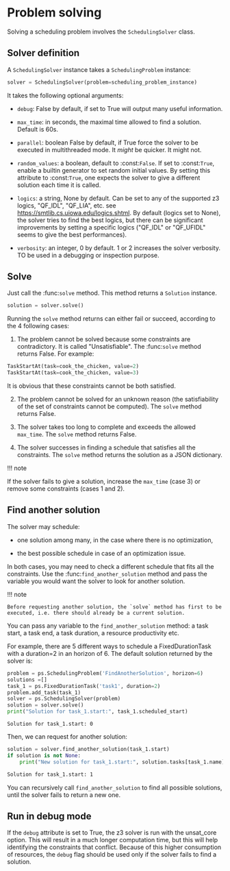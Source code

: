 # Problem solving

Solving a scheduling problem involves the `SchedulingSolver` class.

## Solver definition

A `SchedulingSolver` instance takes a `SchedulingProblem` instance:

``` py
solver = SchedulingSolver(problem=scheduling_problem_instance)
```

It takes the following optional arguments:

* `debug`: False by default, if set to True will output many useful information.

* `max_time`: in seconds, the maximal time allowed to find a solution. Default is 60s.

* `parallel`: boolean False by default, if True force the solver to be executed in multithreaded mode. It *might* be quicker. It might not.

* `random_values`: a boolean, default to :const:`False`. If set to :const:`True`, enable a builtin generator to set random initial values. By setting this attribute to :const:`True`, one expects the solver to give a different solution each time it is called.

* `logics`: a string, None by default. Can be set to any of the supported z3 logics, "QF_IDL", "QF_LIA", etc. see https://smtlib.cs.uiowa.edu/logics.shtml. By default (logics set to None), the solver tries to find the best logics, but there can be significant improvements by setting a specific logics ("QF_IDL" or "QF_UFIDL" seems to give the best performances).

* `verbosity`: an integer, 0 by default. 1 or 2 increases the solver verbosity. TO be used in a debugging or inspection purpose.

## Solve

Just call the :func:`solve` method. This method returns a `Solution` instance.

``` py
solution = solver.solve()
```

Running the `solve` method returns can either fail or succeed, according to the 4 following cases:

1. The problem cannot be solved because some constraints are contradictory. It is called "Unsatisfiable". The :func:`solve` method returns False. For example:

``` py
TaskStartAt(task=cook_the_chicken, value=2)
TaskStartAt(task=cook_the_chicken, value=3)
```

It is obvious that these constraints cannot be both satisfied.

2. The problem cannot be solved for an unknown reason (the satisfiability of the set of constraints cannot be computed). The `solve` method returns False.

3. The solver takes too long to complete and exceeds the allowed `max_time`. The `solve` method returns False.

4. The solver successes in finding a schedule that satisfies all the constraints. The `solve` method returns the solution as a JSON dictionary.

!!! note

   If the solver fails to give a solution, increase the `max_time` (case 3) or remove some constraints (cases 1 and 2).

## Find another solution

The solver may schedule:

* one solution among many, in the case where there is no optimization,

* the best possible schedule in case of an optimization issue.

In both cases, you may need to check a different schedule that fits all the constraints. Use the :func:`find_another_solution` method and pass the variable you would want the solver to look for another solution.

!!! note

    Before requesting another solution, the `solve` method has first to be executed, i.e. there should already be a current solution.

You can pass any variable to the `find_another_solution` method: a task start, a task end, a task duration, a resource productivity etc.

For example, there are 5 different ways to schedule a FixedDurationTask with a duration=2 in an horizon of 6. The default solution returned by the solver is:

``` py
problem = ps.SchedulingProblem('FindAnotherSolution', horizon=6)
solutions =[]
task_1 = ps.FixedDurationTask('task1', duration=2)
problem.add_task(task_1)
solver = ps.SchedulingSolver(problem)
solution = solver.solve()
print("Solution for task_1.start:", task_1.scheduled_start)
```

``` console
Solution for task_1.start: 0
```

Then, we can request for another solution:

``` py
solution = solver.find_another_solution(task_1.start)
if solution is not None:
    print("New solution for task_1.start:", solution.tasks[task_1.name].start)
```

``` bash
Solution for task_1.start: 1
```

You can recursively call `find_another_solution` to find all possible solutions, until the solver fails to return a new one.

## Run in debug mode

If the `debug` attribute is set to True, the z3 solver is run with the unsat_core option. This will result in a much longer computation time, but this will help identifying the constraints that conflict. Because of this higher consumption of resources, the `debug` flag should be used only if the solver fails to find a solution.
